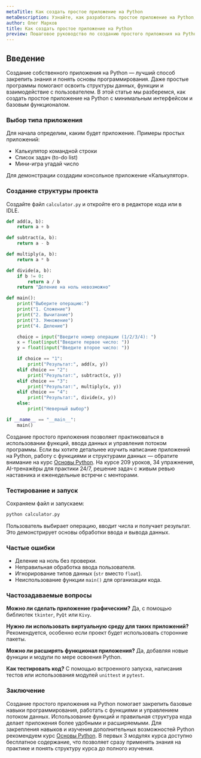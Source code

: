 ```yaml
---
metaTitle: Как создать простое приложение на Python
metaDescription: Узнайте, как разработать простое приложение на Python, используя базовый код, функции и интерфейс командной строки.
author: Олег Марков
title: Как создать простое приложение на Python
preview: Пошаговое руководство по созданию простого приложения на Python, от написания кода до запуска и тестирования.
---
```


## Введение

Создание собственного приложения на Python — лучший способ закрепить знания и понять основы программирования. Даже простые программы помогают освоить структуры данных, функции и взаимодействие с пользователем.
В этой статье мы разберемся, как создать простое приложение на Python с минимальным интерфейсом и базовым функционалом.

### Выбор типа приложения

Для начала определим, каким будет приложение. Примеры простых приложений:

* Калькулятор командной строки
* Список задач (to-do list)
* Мини-игра угадай число

Для демонстрации создадим консольное приложение «Калькулятор».

### Создание структуры проекта

Создайте файл `calculator.py` и откройте его в редакторе кода или в IDLE.

```python
def add(a, b):
    return a + b

def subtract(a, b):
    return a - b

def multiply(a, b):
    return a * b

def divide(a, b):
    if b != 0:
        return a / b
    return "Деление на ноль невозможно"

def main():
    print("Выберите операцию:")
    print("1. Сложение")
    print("2. Вычитание")
    print("3. Умножение")
    print("4. Деление")

    choice = input("Введите номер операции (1/2/3/4): ")
    x = float(input("Введите первое число: "))
    y = float(input("Введите второе число: "))

    if choice == "1":
        print("Результат:", add(x, y))
    elif choice == "2":
        print("Результат:", subtract(x, y))
    elif choice == "3":
        print("Результат:", multiply(x, y))
    elif choice == "4":
        print("Результат:", divide(x, y))
    else:
        print("Неверный выбор")

if __name__ == "__main__":
    main()
```

Создание простого приложения позволяет практиковаться в использовании функций, ввода данных и управления потоком программы. Если вы хотите детальнее изучить написание приложений на Python, работу с функциями и структурами данных — обратите внимание на курс [Основы Python](https://purpleschool.ru/course/python-basics?utm_source=knowledgebase&utm_medium=article&utm_campaign=Kak_sozdat_prostoe_prilozhenie_na_Python).
На курсе 209 уроков, 34 упражнения, AI-тренажёры для практики 24/7, решение задач с живым ревью наставника и еженедельные встречи с менторами.

### Тестирование и запуск

Сохраняем файл и запускаем:

```bash
python calculator.py
```

Пользователь выбирает операцию, вводит числа и получает результат. Это демонстрирует основы обработки ввода и вывода данных.

### Частые ошибки

* Деление на ноль без проверки.
* Неправильная обработка ввода пользователя.
* Игнорирование типов данных (`str` вместо `float`).
* Неиспользование функции `main()` для организации кода.

### Частозадаваемые вопросы

**Можно ли сделать приложение графическим?**
Да, с помощью библиотек `tkinter`, `PyQt` или `Kivy`.

**Нужно ли использовать виртуальную среду для таких приложений?**
Рекомендуется, особенно если проект будет использовать сторонние пакеты.

**Можно ли расширять функционал приложения?**
Да, добавляя новые функции и модули по мере освоения Python.

**Как тестировать код?**
С помощью встроенного запуска, написания тестов или использования модулей `unittest` и `pytest`.

### Заключение

Создание простого приложения на Python помогает закрепить базовые навыки программирования, работать с функциями и управлением потоком данных.
Использование функций и правильная структура кода делает приложения более удобными и расширяемыми. Для закрепления навыков и изучения дополнительных возможностей Python рекомендуем курс [Основы Python](https://purpleschool.ru/course/python-basics?utm_source=knowledgebase&utm_medium=article&utm_campaign=Kak_sozdat_prostoe_prilozhenie_na_Python).
В первых 3 модулях курса доступно бесплатное содержание, что позволяет сразу применять знания на практике и понять структуру курса до полного изучения.
